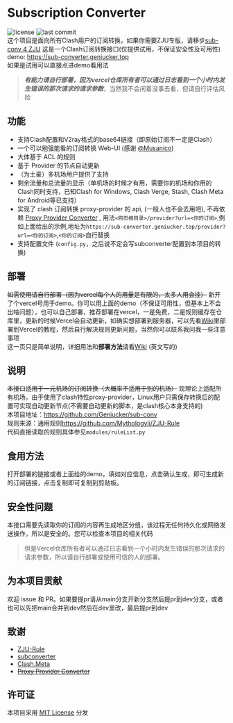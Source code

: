 # Subscription Converter
![license](https://img.shields.io/github/license/geniucker/sub-conv) ![last commit](https://img.shields.io/github/last-commit/geniucker/sub-conv)  
这个项目是面向所有Clash用户的订阅转换，如果你需要ZJU专版，请移步[sub-conv 4 ZJU](https://github.com/geniucker/sub-conv-4-ZJU)
这是一个Clash订阅转换接口(仅提供试用，不保证安全性及可用性)  
demo: <https://sub-converter.geniucker.top>  
如果是试用可以直接点进demo看用法  
> ***有能力请自行部署，因为vercel仓库所有者可以通过日志看到一个小时内发生错误的那次请求的请求参数***，当然我不会闲着没事去看，但请自行评估风险

## 功能
- 支持Clash配置和V2ray格式的base64链接（即原始订阅不一定是Clash）  
- 一个可以勉强能看的订阅转换 Web-UI (感谢 [@Musanico](https://github.com/musanico))  
- 大体基于 ACL 的规则  
- 基于 Provider 的节点自动更新  
- （为土豪）多机场用户提供了支持  
- 剩余流量和总流量的显示（单机场的时候才有用，需要你的机场和你用的Clash同时支持，已知Clash for Windows, Clash Verge, Stash, Clash Meta for Android等已支持）  
- 实现了 clash 订阅转换 proxy-provider 的 api, (一般人也不会去用吧), 不再依赖 [Proxy Provider Converter](https://github.com/qier222/proxy-provider-converter) , 用法`<网页根目录>/provider?url=<你的订阅>`,例如上面给出的示例,地址为`https://sub-converter.geniucker.top/provider?url=<你的订阅>`,`<你的订阅>`自行替换  
- 支持配置文件 (`config.py`，之后说不定会写subconverter配置到本项目的转换)  

## 部署
~~如需使用请自行部署（因为vercel每个人的用量是有限的，太多人用会挂）~~ 新开了个vercel号用于demo。你可以用上面的demo（不保证可用性，但基本上不会出啥问题），也可以自己部署，推荐部署在vercel，一是免费，二是规则缓存在仓库里，更新的时候Vercel会自动更新，如确实想部署到服务器，可以先看[Wiki](https://github.com/Geniucker/sub-conv/wiki)里部署到Vercel的教程，然后自行解决规则更新问题，当然你可以联系我问我一些注意事项  
这一页只是简单说明，详细用法和**部署方法**请看[Wiki](https://github.com/Geniucker/sub-conv/wiki) (英文写的)  

## 说明
~~本接口适用于一元机场的订阅转换（大概率不适用于别的机场）~~ 现理论上适配所有机场，由于使用了clash特性proxy-provider，Linux用户只需保存转换后的配置可实现自动更新节点(不需要自动更新的脚本，是clash核心本身支持的)<br>
本项目地址：<https://github.com/Geniucker/sub-conv><br>
规则来源：通用规则<https://github.com/Mythologyli/ZJU-Rule><br>
代码直接读取的规则具体参见`modules/ruleList.py`<br>

## 食用方法
打开部署的链接或者上面给的demo，填如对应信息，点击确认生成，即可生成新的订阅链接，点击复制即可复制到剪贴板。  

## 安全性问题
本接口需要先读取你的订阅的内容再生成地区分组，该过程无任何持久化或网络发送操作，所以是安全的。您可以检查本项目的相关代码  
> 但是Vercel仓库所有者可以通过日志看到一个小时内发生错误的那次请求的请求参数，所以请自行部署或使用可信的人的部署。  

## 为本项目贡献
欢迎 issue 和 PR。如果要提pr请从main分支开新分支然后提pr到dev分支，或者也可以先把main合并到dev然后在dev里改，最后提pr到dev  

## 致谢
- [ZJU-Rule](https://github.com/Mythologyli/ZJU-Rule/)  
- [subconverter](https://github.com/tindy2013/subconverter)  
- [Clash.Meta](https://github.com/MetaCubeX/Clash.Meta)  
- ~~[Proxy Provider Converter](https://github.com/qier222/proxy-provider-converter)~~  

## 许可证
本项目采用 [MIT License](https://github.com/Geniucker/sub-conv/blob/main/LICENSE) 分发  